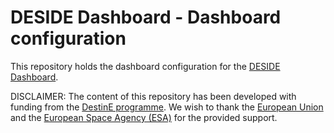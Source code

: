 # DESIDE Dashboard - Dashboard configuration

This repository holds the dashboard configuration for the [DESIDE Dashboard](https://deside.eox.at/).

DISCLAIMER: The content of this repository has been developed with funding from the [DestinE programme](https://destination-earth.eu/). We wish to thank the [European Union](https://european-union.europa.eu/) and the [European Space Agency (ESA)](https://www.esa.int) for the provided support.
